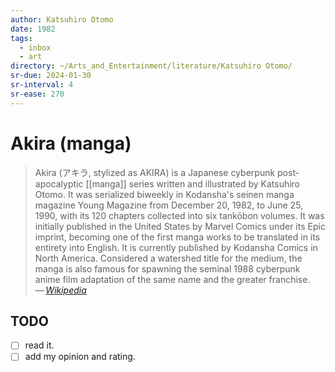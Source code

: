 ```yaml
---
author: Katsuhiro Otomo
date: 1982
tags:
  - inbox
  - art
directory: ~/Arts_and_Entertainment/literature/Katsuhiro Otomo/
sr-due: 2024-01-30
sr-interval: 4
sr-ease: 270
---
```

# Akira (manga)

> Akira (アキラ, stylized as AKIRA) is a Japanese cyberpunk post-apocalyptic
> [[manga]] series written and illustrated by Katsuhiro Otomo. It was serialized
> biweekly in Kodansha's seinen manga magazine Young Magazine from December 20,
> 1982, to June 25, 1990, with its 120 chapters collected into six tankōbon
> volumes. It was initially published in the United States by Marvel Comics
> under its Epic imprint, becoming one of the first manga works to be translated
> in its entirety into English. It is currently published by Kodansha Comics in
> North America. Considered a watershed title for the medium, the manga is also
> famous for spawning the seminal 1988 cyberpunk anime film adaptation of the
> same name and the greater franchise.\
> — <cite>[Wikipedia](https://en.wikipedia.org/wiki/Akira_\(manga\))</cite>

## TODO

- [ ] read it.
- [ ] add my opinion and rating.
